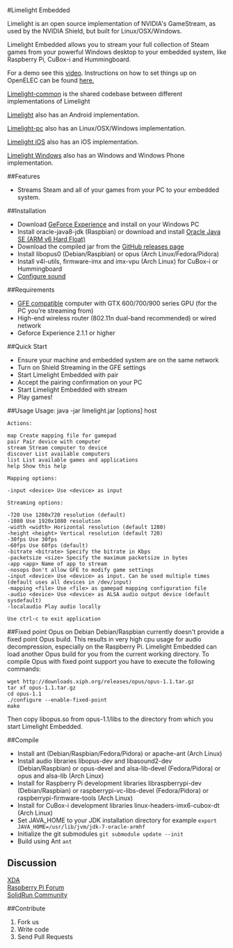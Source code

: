 #Limelight Embedded

Limelight is an open source implementation of NVIDIA's GameStream, as used by the NVIDIA Shield,
but built for Linux/OSX/Windows.

Limelight Embedded allows you to stream your full collection of Steam games from
your powerful Windows desktop to your embedded system, like Raspberry Pi, CuBox-i and Hummingboard.

For a demo see this [video](https://www.youtube.com/watch?v=XRW6O0bSHNw). Instructions on how to set things up on OpenELEC can be found [here.](https://github.com/HazCod/LimeRPi2-kodi/blob/master/README.md)

[Limelight-common](https://github.com/limelight-stream/limelight-common) is the shared codebase between
different implementations of Limelight

[Limelight](https://github.com/limelight-stream/limelight-android) also has an Android
implementation.

[Limelight-pc](https://github.com/limelight-stream/limelight-pc) also has an Linux/OSX/Windows
implementation.

[Limelight iOS](https://github.com/limelight-stream/limelight-ios) also has an iOS
implementation.

[Limelight Windows](https://github.com/limelight-stream/limelight-windows) also has an Windows and Windows Phone
implementation.

##Features

* Streams Steam and all of your games from your PC to your embedded system.

##Installation

* Download [GeForce Experience](http://www.geforce.com/geforce-experience) and install on your Windows PC
* Install oracle-java8-jdk (Raspbian) or download and install [Oracle Java SE (ARM v6 Hard Float)](http://www.oracle.com/technetwork/java/javase/downloads/jdk8-arm-downloads-2187472.html)
* Download the compiled jar from the [GitHub releases page](https://github.com/irtimmer/limelight-pi/releases)
* Install libopus0 (Debian/Raspbian) or opus (Arch Linux/Fedora/Pidora)
* Install v4l-utils, firmware-imx and imx-vpu (Arch Linux) for CuBox-i or Hummingboard
* [Configure sound](http://elinux.org/R-Pi_Troubleshooting#Sound)

##Requirements

* [GFE compatible](http://shield.nvidia.com/play-pc-games/) computer with GTX 600/700/900 series GPU (for the PC you're streaming from)
* High-end wireless router (802.11n dual-band recommended) or wired network
* Geforce Experience 2.1.1 or higher

##Quick Start

* Ensure your machine and embedded system are on the same network
* Turn on Shield Streaming in the GFE settings
* Start Limelight Embedded with pair
* Accept the pairing confirmation on your PC
* Start Limelight Embedded with stream
* Play games!

##Usage
	Usage: java -jar limelight.jar [options] host

	Actions:

	map Create mapping file for gamepad
	pair Pair device with computer
	stream Stream computer to device
	discover List available computers
	list List available games and applications
	help Show this help

	Mapping options:

	-input <device> Use <device> as input

	Streaming options:

	-720 Use 1280x720 resolution (default)
	-1080 Use 1920x1080 resolution
	-width <width> Horizontal resolution (default 1280)
	-height <height> Vertical resolution (default 720)
	-30fps Use 30fps
	-60fps Use 60fps (default)
	-bitrate <bitrate> Specify the bitrate in Kbps
	-packetsize <size> Specify the maximum packetsize in bytes
	-app <app> Name of app to stream
	-nosops Don't allow GFE to modify game settings
	-input <device> Use <device> as input. Can be used multiple times
	(default uses all devices in /dev/input)
	-mapping <file> Use <file> as gamepad mapping configuration file
	-audio <device> Use <device> as ALSA audio output device (default sysdefault)
	-localaudio Play audio locally

	Use ctrl-c to exit application

##Fixed point Opus on Debian
Debian/Raspbian currently doesn't provide a fixed point Opus build.
This results in very high cpu usage for audio decompression, especially on the Raspberry Pi.
Limelight Embedded can load another Opus build for you from the current working directory.
To compile Opus with fixed point support you have to execute the following commands:

	wget http://downloads.xiph.org/releases/opus/opus-1.1.tar.gz
	tar xf opus-1.1.tar.gz
	cd opus-1.1
	./configure --enable-fixed-point
	make

Then copy libopus.so from opus-1.1/libs to the directory from which you start Limelight Embedded.

##Compile

* Install ant (Debian/Raspbian/Fedora/Pidora) or apache-ant (Arch Linux)
* Install audio libraries libopus-dev and libasound2-dev (Debian/Raspbian) or opus-devel and alsa-lib-devel (Fedora/Pidora) or opus and alsa-lib (Arch Linux)
* Install for Raspberry Pi development libraries libraspberrypi-dev (Debian/Raspbian) or raspberrypi-vc-libs-devel (Fedora/Pidora) or raspberrypi-firmware-tools (Arch Linux)
* Install for CuBox-i development libraries linux-headers-imx6-cubox-dt (Arch Linux)
* Set JAVA_HOME to your JDK installation directory for example ``export JAVA_HOME=/usr/lib/jvm/jdk-7-oracle-armhf``
* Initialize the git submodules ``git submodule update --init``
* Build using Ant ``ant``

## Discussion

[XDA](http://forum.xda-developers.com/showthread.php?t=2505510)  
[Raspberry Pi Forum](http://www.raspberrypi.org/forums/viewtopic.php?f=78&t=65878)  
[SolidRun Community](http://www.solid-run.com/community/viewtopic.php?f=13&t=1489&p=11173)  

##Contribute

1. Fork us
2. Write code
3. Send Pull Requests
